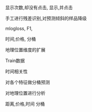显示次数,却没有点击, 显示,并点击

手工进行残差识别,对预测倾斜的样品降级

mlogloss, F1, 

时间,价格, 分桶

地理位置维度的扩展

Train数据

时间相关性

对各个特征做分桶预测


对地理位置进行分析

距离,价格,时间 分桶

